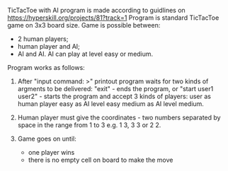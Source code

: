 TicTacToe with AI program is made according to guidlines on https://hyperskill.org/projects/81?track=1
Program is standard TicTacToe game on 3x3 board size. 
Game is possible between:
* 2 human players;
* human player and AI;
* AI and AI.
AI can play at level easy or medium.
  
Program works as follows:
1. After "input command: >" printout program waits for two kinds of argments to be delivered:
   "exit" - ends the program, or
   "start user1 user2" - starts the program and accept 3 kinds of players:
        user as human player
        easy as AI level easy
        medium as AI level medium.
   
2. Human player must give the coordinates - two numbers separated by space in the range from 1 to 3
    e.g. 1 3, 3 3 or 2 2.
    
3. Game goes on until:
    - one player wins
    - there is no empty cell on board to make the move